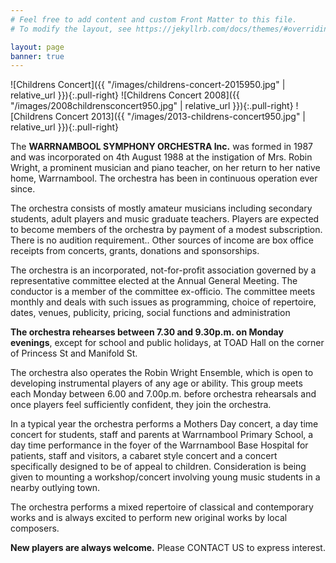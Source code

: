 ```yaml
---
# Feel free to add content and custom Front Matter to this file.
# To modify the layout, see https://jekyllrb.com/docs/themes/#overriding-theme-defaults

layout: page
banner: true
---
```


![Childrens Concert]({{ "/images/childrens-concert-2015950.jpg" | relative_url }}){:.pull-right}
![Childrens Concert 2008]({{ "/images/2008childrensconcert950.jpg" | relative_url }}){:.pull-right}
![Childrens Concert 2013]({{ "/images/2013-childrens-concert950.jpg" | relative_url }}){:.pull-right}

The **WARRNAMBOOL SYMPHONY ORCHESTRA Inc.** was formed in 1987 and was incorporated on 4th August 1988 at the instigation of Mrs. Robin Wright, a prominent musician and piano teacher, on her return to her native home, Warrnambool. The orchestra has been in continuous operation ever since.

The orchestra consists of mostly amateur musicians including secondary students, adult players and music graduate teachers.  Players are expected to become members of the orchestra by payment of a modest subscription. There is no audition requirement.. Other sources of income are box office receipts from concerts, grants, donations and sponsorships.


The orchestra is an incorporated, not-for-profit association governed by a representative committee elected at the Annual General Meeting. The conductor is a member of the committee ex-officio. The committee meets monthly and deals with such issues as programming, choice of repertoire, dates, venues, publicity, pricing, social functions and administration

**The orchestra rehearses between 7.30 and 9.30p.m. on Monday evenings**, except for school and public holidays, at TOAD Hall on the corner of Princess St and Manifold St.

The orchestra also operates the Robin Wright Ensemble, which is open to developing instrumental players of any age or ability. This group meets each Monday between 6.00 and 7.00p.m. before orchestra rehearsals and once players feel sufficiently confident, they join the orchestra.


In a typical year the orchestra performs a Mothers Day concert, a day time concert for students, staff and parents at  Warrnambool Primary School, a day time performance in the foyer of the Warrnambool Base Hospital for patients, staff and visitors, a cabaret style concert and a concert specifically designed to be of appeal to children. Consideration is being given to mounting a workshop/concert involving young music students in a nearby outlying town.

The orchestra performs a mixed repertoire of classical and contemporary works and is always excited to perform new original works by local composers.

**New players are always welcome.** Please CONTACT US to express interest.

